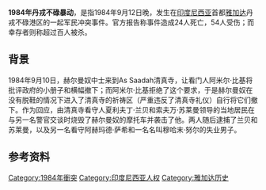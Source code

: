 **1984年丹戎不碌暴动**，是指1984年9月12日晚，发生在[印度尼西亚](../Page/印度尼西亚.md "wikilink")首都[雅加达](../Page/雅加达.md "wikilink")丹戎不碌港区的一起军民冲突事件。官方报告称事件造成24人死亡，54人受伤；而幸存者则称超过百人被杀。

## 背景

1984年9月10日，赫尔曼奴中士来到As Saadah清真寺，让看门人阿米尔·比基将批评政府的小册子和横幅撤下；而阿米尔·比基拒绝了这个要求，于是赫尔曼奴在没有脱鞋的情况下进入了清真寺的祈祷区（严重违反了清真寺礼仪）自行将它们撤下。作为回应，由清真寺看守人夏利夫丁·兰贝和索夫万·苏莱曼领导的当地居民在与另一名警官交谈时烧毁了赫尔曼奴的摩托车并袭击了他。两人随后逮捕了兰贝和苏莱曼，以及另一名看守阿赫玛德·萨希和一名名叫穆哈末·努尔的失业男子。

## 参考资料

[Category:1984年衝突](https://zh.wikipedia.org/wiki/Category:1984年衝突 "wikilink") [Category:印度尼西亚人权](https://zh.wikipedia.org/wiki/Category:印度尼西亚人权 "wikilink") [Category:雅加达历史](https://zh.wikipedia.org/wiki/Category:雅加达历史 "wikilink")